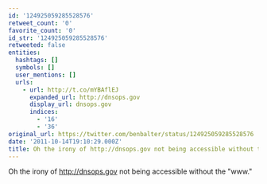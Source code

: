 ```yaml
---
id: '124925059285528576'
retweet_count: '0'
favorite_count: '0'
id_str: '124925059285528576'
retweeted: false
entities:
  hashtags: []
  symbols: []
  user_mentions: []
  urls:
    - url: http://t.co/mYBAflEJ
      expanded_url: http://dnsops.gov
      display_url: dnsops.gov
      indices:
        - '16'
        - '36'
original_url: https://twitter.com/benbalter/status/124925059285528576
date: '2011-10-14T19:10:29.000Z'
title: Oh the irony of http://dnsops.gov not being accessible without the "www."
---
```


Oh the irony of http://dnsops.gov not being accessible without the "www."